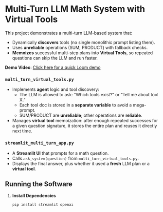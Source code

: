 # Multi-Turn LLM Math System with Virtual Tools

This project demonstrates a multi-turn LLM-based system that:
- Dynamically **discovers** tools (no single monolithic prompt listing them).
- Uses **unreliable** operations (SUM, PRODUCT) with fallback checks.
- **Memoizes** successful multi-step plans into **Virtual Tools**, so repeated questions can skip the LLM and run faster.

**Demo Video**: [Click here for a quick Loom demo](https://www.loom.com/share/EXAMPLE_PLACEHOLDER_LINK)

### `multi_turn_virtual_tools.py`
- Implements **agent** logic and tool discovery:
  - The LLM is allowed to ask: “Which tools exist?” or “Tell me about tool X.”
  - Each tool doc is stored in a **separate variable** to avoid a mega-prompt.
  - SUM/PRODUCT are **unreliable**; other operations are **reliable**.
- Manages **virtual tool** memoization: after enough repeated successes for a given question signature, it stores the entire plan and reuses it directly next time.

### `streamlit_multi_turn_app.py`
- A **Streamlit UI** that prompts for a math question.
- Calls `ask_system(question)` from `multi_turn_virtual_tools.py`.
- Displays the final answer, plus whether it used a **fresh** LLM plan or a **virtual tool**.

## Running the Software

1. **Install Dependencies**  
   ```bash
   pip install streamlit openai
